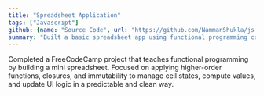 ```yaml
---
title: "Spreadsheet Application"
tags: ["Javascript"]
github: {name: "Source Code", url: "https://github.com/NammanShukla/js-spreadsheet"}
summary: "Built a basic spreadsheet app using functional programming concepts in JavaScript."
---
```

Completed a FreeCodeCamp project that teaches functional programming by building a mini spreadsheet. Focused on applying higher-order functions, closures, and immutability to manage cell states, compute values, and update UI logic in a predictable and clean way.
